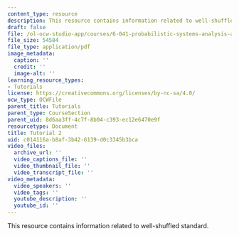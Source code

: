 ```yaml
---
content_type: resource
description: This resource contains information related to well-shuffled standard.
draft: false
file: /ol-ocw-studio-app/courses/6-041-probabilistic-systems-analysis-and-applied-probability-fall-2010/c014116ab8af3b426139d0c3345b3bca_MIT6_041F10_tut02.pdf
file_size: 54584
file_type: application/pdf
image_metadata:
  caption: ''
  credit: ''
  image-alt: ''
learning_resource_types:
- Tutorials
license: https://creativecommons.org/licenses/by-nc-sa/4.0/
ocw_type: OCWFile
parent_title: Tutorials
parent_type: CourseSection
parent_uid: 8d6aa3ff-4c7f-8b04-c393-ec12e6470e9f
resourcetype: Document
title: Tutorial 2
uid: c014116a-b8af-3b42-6139-d0c3345b3bca
video_files:
  archive_url: ''
  video_captions_file: ''
  video_thumbnail_file: ''
  video_transcript_file: ''
video_metadata:
  video_speakers: ''
  video_tags: ''
  youtube_description: ''
  youtube_id: ''
---
```

This resource contains information related to well-shuffled standard.